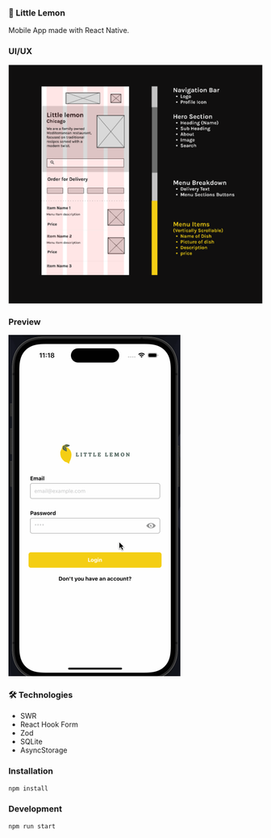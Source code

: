 ### 🍋 Little Lemon

Mobile App made with React Native.

### UI/UX

<img
    src="./docs/images/ux.png"
/>

### Preview

<img
    src="./docs/images/preview.gif"
/>

### 🛠️ Technologies

- SWR
- React Hook Form
- Zod
- SQLite
- AsyncStorage

### Installation

```
npm install
```

### Development

```
npm run start
```
